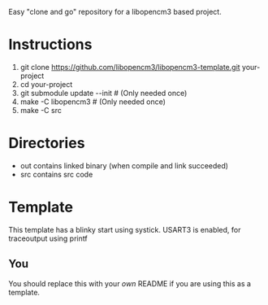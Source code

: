 Easy "clone and go" repository for a libopencm3 based project.

# Instructions
 1. git clone https://github.com/libopencm3/libopencm3-template.git your-project
 2. cd your-project
 3. git submodule update --init # (Only needed once)
 4. make -C libopencm3 # (Only needed once)
 5. make -C src

# Directories
* out contains linked binary (when compile and link succeeded)
* src contains src code

# Template
This template has a blinky start using systick. USART3 is enabled, for traceoutput using printf

## You
You should replace this with your _own_ README if you are using this
as a template.

